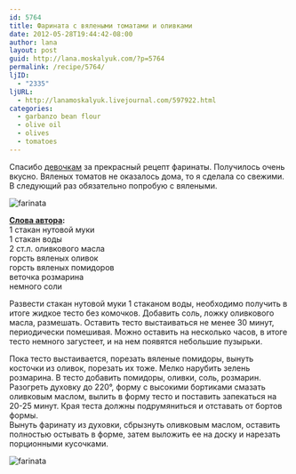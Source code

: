 ```yaml
---
id: 5764
title: Фарината с вялеными томатами и оливками
date: 2012-05-28T19:44:42-08:00
author: lana
layout: post
guid: http://lana.moskalyuk.com/?p=5764
permalink: /recipe/5764/
ljID:
  - "2335"
ljURL:
  - http://lanamoskalyuk.livejournal.com/597922.html
categories:
  - garbanzo bean flour
  - olive oil
  - olives
  - tomatoes
---
```

Спасибо [девочкам](http://zveruska.livejournal.com/74083.html) за прекрасный рецепт фаринаты. Получилось очень вкусно. Вяленых томатов не оказалось дома, то я сделала со свежими. В следующий раз обязательно попробую с вялеными.

![farinata](http://farm8.staticflickr.com/7080/7291887554_8028027b2c_z.jpg) 

**[Слова автора](http://zveruska.livejournal.com/74083.html):**  
1 стакан нутовой муки  
1 стакан воды  
2 ст.л. оливкового масла  
горсть вяленых оливок  
горсть вяленых помидоров  
веточка розмарина  
немного соли

Развести стакан нутовой муки 1 стаканом воды, необходимо получить в итоге жидкое тесто без комочков. Добавить соль, ложку оливкового масла, размешать. Оставить тесто выстаиваться не менее 30 минут, периодически помешивая. Можно оставить на несколько часов, в итоге тесто немного загустеет, и на нем появятся небольшие пузырьки.

Пока тесто выстаивается, порезать вяленые помидоры, вынуть косточки из оливок, порезать их тоже. Мелко нарубить зелень розмарина. В тесто добавить помидоры, оливки, соль, розмарин. Разогреть духовку до 220°, форму с высокими бортиками смазать оливковым маслом, вылить в форму тесто и поставить запекаться на 20-25 минут. Края теста должны подрумяниться и отставать от бортов формы.  
Вынуть фаринату из духовки, сбрызнуть оливковым маслом, оставить полностью остывать в форме, затем выложить ее на доску и нарезать порционными кусочками.

![farinata](http://farm8.staticflickr.com/7241/7291890602_babc25bd2d_z.jpg)